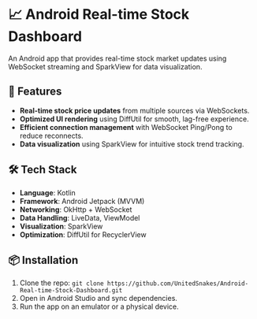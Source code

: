 # 📈 Android Real-time Stock Dashboard

An Android app that provides real-time stock market updates using WebSocket streaming and SparkView for data visualization.

## 🚀 Features
- **Real-time stock price updates** from multiple sources via WebSockets.
- **Optimized UI rendering** using DiffUtil for smooth, lag-free experience.
- **Efficient connection management** with WebSocket Ping/Pong to reduce reconnects.
- **Data visualization** using SparkView for intuitive stock trend tracking.

## 🛠 Tech Stack
- **Language**: Kotlin
- **Framework**: Android Jetpack (MVVM)
- **Networking**: OkHttp + WebSocket
- **Data Handling**: LiveData, ViewModel
- **Visualization**: SparkView
- **Optimization**: DiffUtil for RecyclerView

## 📦 Installation
1. Clone the repo:
   `git clone https://github.com/UnitedSnakes/Android-Real-time-Stock-Dashboard.git`
2. Open in Android Studio and sync dependencies.
3. Run the app on an emulator or a physical device.
